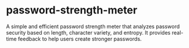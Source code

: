 # password-strength-meter
A simple and efficient password strength meter that analyzes password security based on length, character variety, and entropy. It provides real-time feedback to help users create stronger passwords.

